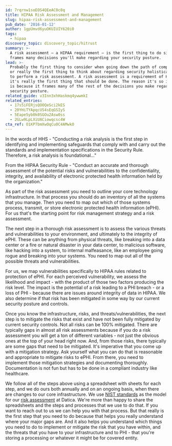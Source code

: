 ```yaml
---
id: 7rqrnw1soEOS4QEeAC0c8q
title: HIPAA Risk Assessment and Management
slug: hipaa-risk-assessment-and-management
pub_date: '2016-01-12'
author: 1gpUmvd6yuOKUIUIY620i0
tags:
  - hipaa
discovery_topic: discovery_topic/hitrust
summary: >-
  A risk assessment – a HIPAA requirement – is the first thing to do since it
  frames many decisions you'll make regarding your security posture.
lead: >-
  Probably the first thing to consider when going down the path of compliance,
  or really the first thing to think about regarding security holistically, is
  to perform a risk assessment. A risk assessment is a requirement of HIPAA and
  it's really the first thing that should be done. The reason it's so important
  is because it frames many of the rest of the decisions you make regarding your
  security posture.
related_guide: v3Inn3xhHaskmq4ywwmkI
related_entries:
  - 17s5iFERjsQOOQeSci2kES
  - 20YHiTYApqcUS4sEqGSIyS
  - 5Eape5yb0k0SGOu2Asw0ss
  - 2GLw9LpLXiUACiowqcsc4W
cta_ref: O1KP7bmXwOqCu0C4AMwkO
---
```


In the words of HHS - "Conducting a risk analysis is the first step in identifying and implementing safeguards that comply with and carry out the standards and implementation specifications in the Security Rule. Therefore, a risk analysis is foundational..."

From the HIPAA Security Rule - "Conduct an accurate and thorough assessment of the potential risks and vulnerabilities to the confidentiality, integrity, and availability of electronic protected health information held by the organization."

As part of the risk assessment you need to outline your core technology infrastructure. In that process you should do an inventory of all the systems that you manage. Then you need to map out which of those systems process, transmit, or store electronic protected health information (ePHI). For us that's the starting point for risk management strategy and a risk assessment.

The next step in a thorough risk assessment is to assess the various threats and vulnerabilities to your environment, and ultimately to the integrity of ePHI. These can be anything from physical threats, like breaking into a data center or a fire or natural disaster in your data center, to malicious software, like hacking into a system, to internal malfeasance, like an employee going rogue and breaking into your systems. You need to map out all of the possible threats and vulnerabilities.

For us, we map vulnerabilities specifically to HIPAA rules related to protection of ePHI. For each perceived vulnerability, we assess the likelihood and impact - with the product of those two factors producing the risk level. The impact is the potential of a risk leading to a PHI breach - or a loss of PHI - because there are issues around integrity of data in HIPAA. We also determine if that risk has been mitigated in some way by our current security posture and controls.

Once you know the infrastructure, risks, and threats/vulnerabilities, the next step is to mitigate the risks that exist and have not been fully mitigated by current security controls. Not all risks can be 100% mitigated. There are typically gaps in almost all risk assessments because if you do a risk assessment you will get a ton of different variables - not just the obvious ones at the top of your head right now. And, from those risks, there typically are some gaps that need to be mitigated. It's imperative that you come up with a mitigation strategy. Ask yourself what you can do that is reasonable and appropriate to mitigate risks to ePHI. From there, you need to implement those mitigation strategies and documenting thoroughly. Documentation is not fun but has to be done in a compliant industry like healthcare.

We follow all of the steps above using a spreadsheet with sheets for each step, and we do ours both annually and on an ongoing basis, when there are changes to our core infrastructure. We use [NIST standards](https://datica.com/blog/will-new-identity-proofing-nist-standards-prove-who-you-say-you-are/) as the model for our [risk assessment](https://hipaa.datica.com/?__hstc=7523757.4c5e7fa1d36095eeb0af397de0caa2a5.1517038092906.1521842973639.1521853230625.33&__hssc=7523757.21.1521853230625&__hsfp=1616476943#security-management-process---164.308(a)(1)(i)) at Datica. We're more than happy to share the spreadsheets and the steps and processes that we use to do that. If you want to reach out to us we can help you with that process. But that really is the first step that you need to do because that helps you really understand where your major gaps are. And it also helps you understand which things you need to do to implement or mitigate the risk that you have within, and the threats that you have to your infrastructure and to PHI -  that you're storing a processing or whatever it might be for covered entity.

  